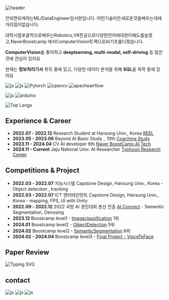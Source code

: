 ![header](https://capsule-render.vercel.app/api?type=waving&color=timeGradient&height=200&section=header&text=__AIm&animation=fadeIn&fontAlign=80
)

안되면 되게 하는 ML/Data Engineer 임서현입니다. 어떤 기술이든 새로운 것을 배우는 데에 거리낌이 없습니다.  

대학시절 포괄적으로 배우는 Robotics, VR 전공으로 다양한 언어에 대한 이해도를 높였고,Naver Boost camp 에서 Computer Vision 트랙으로 AI 기초를 다졌습니다. 

**ComputerVision**를 좋아하고 **deeplearning, multi-modal, self-driving** 등 많은 것에 관심이 있어요

현재는 **정보처리기사** 취득 중에 있고, 다양한 데이터 분석을 위해 **SQL**을 독학 중에 있어요

![js](https://img.shields.io/badge/Python-3776AB?style=for-the-badge&logo=python&logoColor=white)  ![js](https://img.shields.io/badge/TensorFlow-FF6F00?style=for-the-badge&logo=tensorflow&logoColor=white)
<img alt="Pytorch" src ="https://img.shields.io/badge/Pytorch-EE4C2C.svg?&style=for-the-badge&logo=Pytorch&logoColor=white"/>
<img alt="opencv" src ="https://img.shields.io/badge/opencv-5C3EE8.svg?&style=for-the-badge&logo=opencv&logoColor=white"/>
<img alt="apacheairflow" src ="https://img.shields.io/badge/apacheairflow-017CEE.svg?&style=for-the-badge&logo=apacheairflow&logoColor=white"/>

![js](https://img.shields.io/badge/C%2B%2B-00599C?style=for-the-badge&logo=c%2B%2B&logoColor=white)
<img alt="arduino" src ="https://img.shields.io/badge/arduino-00878F.svg?&style=for-the-badge&logo=arduino&logoColor=white"/>


![Top Langs](https://github-readme-stats.vercel.app/api/top-langs/?username=dlatjgus0612)

## Experience & Career

 - **2022.07 - 2022.12** Research Student at Hansung Univ., Korea [REEL](https://sites.google.com/view/hsreelab)
 - **2023.05 - 2023.06** Beyond AI Basic Study _ 10th [Coaching Study](https://www.boostcourse.org/study-ai111-2023)
 - **2023.11 - 2024.04** CV AI developer 6th [Naver BoostCamp AI Tech](https://boostcamp.connect.or.kr/program_ai.html)
 - **2024.11 - Current** Jeju National Univ. AI Researcher [Typhoon Research Center](http://www.typhoon.or.kr/)

## Competitions & Project
 - **2022.03 - 2022.07** 지능시스템 Capstone Design, Hansung Univ., Korea - Object detection , tracking
 - **2022.03 - 2022.07** ICT 엔터테인먼트 Capstone Design, Hansung Univ., Korea - mapping, FPS, UI with Unity
 - **2022.09 - 2022.12** 2022 국방 AI 경진대회 본선 진출  [AI Connect](https://aiconnect.kr/competition/detail/213) - Sementic Segmentation, Denosing
 - **2023.12** Boostcamp level1 - [Imageclassification](https://github.com/boostcampaitech6/level1-imageclassification-cv-01) 1위
 - **2024.01** Boostcamp level2 - [ObjectDetection](https://github.com/boostcampaitech6/level2-objectdetection-cv-08) 5위
 - **2024.02** Boostcamp level2 - [SemanticSegmentation](https://github.com/boostcampaitech6/level2-cv-semanticsegmentation-cv-08) 8위
 - **2024.02 - 2024.04** Boostcamp level3 - [Final Project - VoiceToFace](https://github.com/boostcampaitech6/level2-3-cv-finalproject-cv-08)


## Paper Review
![Typing SVG](https://readme-typing-svg.demolab.com/?lines=not+yet+^^;)

## contact
![js](https://img.shields.io/badge/Gmail-D14836?style=for-the-badge&logo=gmail&logoColor=white) ![js](https://img.shields.io/badge/Slack-4A154B?style=for-the-badge&logo=slack&logoColor=white) ![js](https://img.shields.io/badge/Discord-7289DA?style=for-the-badge&logo=discord&logoColor=white)

